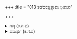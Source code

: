 +++
title = "013 ತಡೆದನಶ್ವತ್ಥಾಮ ಭೀಮನ"

+++

<details><summary>ಗದ್ಯ (ಕ.ಗ.ಪ) </summary>

13. ಭೀಮನ ಪರಾಕ್ರಮವನ್ನು ಅಶ್ವತ್ಥಾಮ ತಡೆದ, ಸಹದೇವ ನಕುಲರನ್ನು ನಡುಗಿಸಿದ, ಭೀಮನ ಆಟೋಪವನ್ನು ಉಡುಗಿಸಿದ. ಆಕಾಶವೆಲ್ಲ ಬಾಣಮಯವಾಯಿತು. ಬಾಣಗಳನ್ನು ಕೈಯಿಂದಲೇ ಕತ್ತರಿಸಿಹಾಕುವ ಅಶ್ವತ್ಥಾಮನ ಲಕ್ಷ್ಯ ಭೇಧವನ್ನು ಯುದ್ಧದಲ್ಲಿ ಹೊಗಳಬಲ್ಲವನಾರು.
</details>

<details><summary>ಪದಾರ್ಥ (ಕ.ಗ.ಪ) </summary>

ಕಡುಹು-ಶಕ್ತಿ, ಸಾಮರ್ಥ್ಯ, ಸಾಹಸ ಇಡಿದುದು-ಪುಡಿಪುಡಿಮಾಡಿದುದು.
</details>
